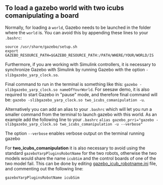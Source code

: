 ## To load a gazebo world with two icubs comanipulating a board

Normally, for loading a `world`, Gazebo needs to be launched in the folder where the `world` is. You can avoid this by appending these lines to your `.bashrc`:

```
source /usr/share/gazebo/setup.sh
export GAZEBO_RESOURCE_PATH=$GAZEBO_RESOURCE_PATH:/PATH/WHERE/YOUR/WORLD/IS

```

Furthermore, if you are working with Simulink controllers, it is necessary to synchronize Gazebo with Simulink by running Gazebo with the option `-slibgazebo_yarp_clock.so`.

Final command to run in the terminal is something like this: `gazebo -slibgazebo_yarp_clock.so nameOfYourWorld`. For seesaw demo, it is also required to start Gazebo in "pause" mode, and therefore final command will be: `gazebo -slibgazebo_yarp_clock.so two_icubs_comanipulation -u`.

Alternatively you can add an alias to your `.bashrc` which will let you run a smaller command from the terminal to launch gazebo with this world. As an example add the following line to your `.bashrc`
`alias gazebo_prri="gazebo -slibgazebo_yarp_clock.so two_icubs_comanipulation -u --verbose"`

The option `--verbose` enables verbose output on the terminal running gazebo

For **two_icubs_comanipulation** it is also necessary to avoid using the standard `gazeboYarpPluginsRobotName` for the two robots, otherwise the two models would share the name `icubSim` and the control boards of one of the two model fail.
This can be done by editing [gazebo_icub_robotname.ini](https://github.com/robotology/icub-gazebo/blob/master/icub/conf/gazebo_icub_robotname.ini) file, and commenting out the following line:
 ```
 gazeboYarpPluginsRobotName icubSim
